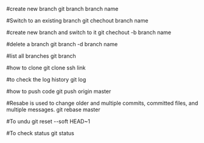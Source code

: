 #create new branch
git branch branch name

#Switch to an existing branch
git chechout branch name

#create new branch and switch to it
git chechout -b branch name

#delete a branch 
git branch -d branch name

#list all branches
git branch

#how to clone
git clone ssh link

#to check the log history
git log

#how to push code
git push origin master

#Resabe is used to change older and multiple commits, committed files, and multiple messages.
git rebase master

#To undu
git reset --soft HEAD~1

#To check status
git status
